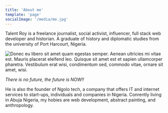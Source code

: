 ```yaml
---
title: 'About me'
template: 'page'
socialImage: '/media/me.jpg'
---
```


Talent Roy is a freelance journalist, social activist, influencer, full stack web developer and historian. A graduate of history and diplomatic studies from the university of Port Harcourt, Nigeria.

![Donec eu libero sit amet quam egestas semper. Aenean ultricies mi vitae est. Mauris placerat eleifend leo. Quisque sit amet est et sapien ullamcorper pharetra. Vestibulum erat wisi, condimentum sed, commodo vitae, ornare sit amet, wisi.](/media/me.jpg)

_There is no future, the future is NOW!!_

He is also the founder of Ngolo tech, a company that offers IT and internet services to start-ups, individuals and companies in Nigeria.
Conrently living in Abuja Nigeria, my hobies are web development, abstract painting, and anthropology.
